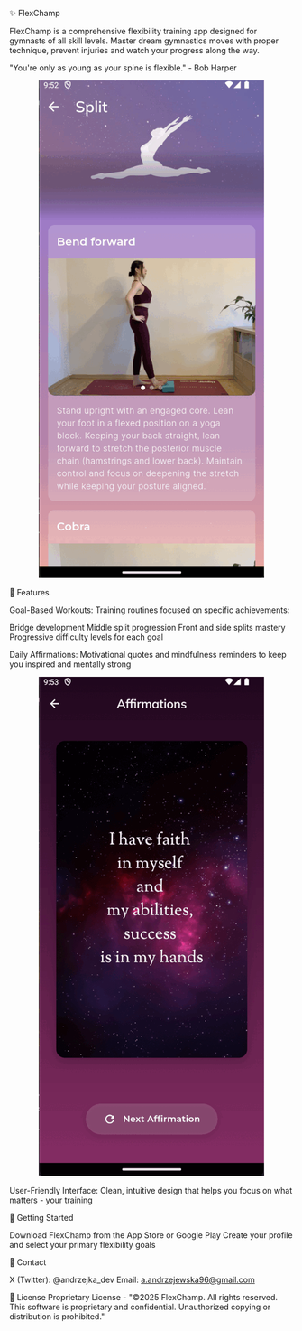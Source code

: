 ✨ FlexChamp

FlexChamp is a comprehensive flexibility training app designed for gymnasts of all skill levels. Master dream gymnastics moves with proper technique, prevent injuries and watch your progress along the way.

"You're only as young as your spine is flexible." - Bob Harper

<p align="center">
  <img src="https://raw.githubusercontent.com/andrzejka-dev/Affirmations/refs/heads/main/gif2.gif">
</p>

🌟 Features

Goal-Based Workouts: Training routines focused on specific achievements:

Bridge development
Middle split progression
Front and side splits mastery
Progressive difficulty levels for each goal

Daily Affirmations: Motivational quotes and mindfulness reminders to keep you inspired and mentally strong

<p align="center">
  <img src="https://raw.githubusercontent.com/andrzejka-dev/Affirmations/refs/heads/main/gif1.gif">
</p>


User-Friendly Interface: Clean, intuitive design that helps you focus on what matters - your training

📱 Getting Started

Download FlexChamp from the App Store or Google Play
Create your profile and select your primary flexibility goals


📧 Contact

X (Twitter): @andrzejka_dev
Email: a.andrzejewska96@gmail.com

📄 License
Proprietary License - "©2025 FlexChamp. All rights reserved. This software is proprietary and confidential. Unauthorized copying or distribution is prohibited."
